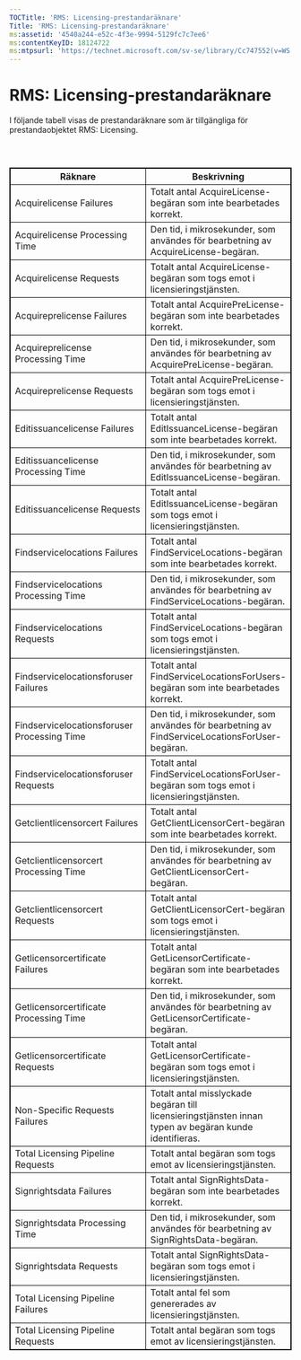 ```yaml
---
TOCTitle: 'RMS: Licensing-prestandaräknare'
Title: 'RMS: Licensing-prestandaräknare'
ms:assetid: '4540a244-e52c-4f3e-9994-5129fc7c7ee6'
ms:contentKeyID: 18124722
ms:mtpsurl: 'https://technet.microsoft.com/sv-se/library/Cc747552(v=WS.10)'
---
```


RMS: Licensing-prestandaräknare
===============================

I följande tabell visas de prestandaräknare som är tillgängliga för prestandaobjektet RMS: Licensing.

###  

 
<table style="border:1px solid black;">
<colgroup>
<col width="50%" />
<col width="50%" />
</colgroup>
<thead>
<tr class="header">
<th style="border:1px solid black;" >Räknare</th>
<th style="border:1px solid black;" >Beskrivning</th>
</tr>
</thead>
<tbody>
<tr class="odd">
<td style="border:1px solid black;">Acquirelicense Failures</td>
<td style="border:1px solid black;">Totalt antal AcquireLicense-begäran som inte bearbetades korrekt.</td>
</tr>
<tr class="even">
<td style="border:1px solid black;">Acquirelicense Processing Time</td>
<td style="border:1px solid black;">Den tid, i mikrosekunder, som användes för bearbetning av AcquireLicense-begäran.</td>
</tr>
<tr class="odd">
<td style="border:1px solid black;">Acquirelicense Requests</td>
<td style="border:1px solid black;">Totalt antal AcquireLicense-begäran som togs emot i licensieringstjänsten.</td>
</tr>
<tr class="even">
<td style="border:1px solid black;">Acquireprelicense Failures</td>
<td style="border:1px solid black;">Totalt antal AcquirePreLicense-begäran som inte bearbetades korrekt.</td>
</tr>
<tr class="odd">
<td style="border:1px solid black;">Acquireprelicense Processing Time</td>
<td style="border:1px solid black;">Den tid, i mikrosekunder, som användes för bearbetning av AcquirePreLicense-begäran.</td>
</tr>
<tr class="even">
<td style="border:1px solid black;">Acquireprelicense Requests</td>
<td style="border:1px solid black;">Totalt antal AcquirePreLicense-begäran som togs emot i licensieringstjänsten.</td>
</tr>
<tr class="odd">
<td style="border:1px solid black;">Editissuancelicense Failures</td>
<td style="border:1px solid black;">Totalt antal EditIssuanceLicense-begäran som inte bearbetades korrekt.</td>
</tr>
<tr class="even">
<td style="border:1px solid black;">Editissuancelicense Processing Time</td>
<td style="border:1px solid black;">Den tid, i mikrosekunder, som användes för bearbetning av EditIssuanceLicense-begäran.</td>
</tr>
<tr class="odd">
<td style="border:1px solid black;">Editissuancelicense Requests</td>
<td style="border:1px solid black;">Totalt antal EditIssuanceLicense-begäran som togs emot i licensieringstjänsten.</td>
</tr>
<tr class="even">
<td style="border:1px solid black;">Findservicelocations Failures</td>
<td style="border:1px solid black;">Totalt antal FindServiceLocations-begäran som inte bearbetades korrekt.</td>
</tr>
<tr class="odd">
<td style="border:1px solid black;">Findservicelocations Processing Time</td>
<td style="border:1px solid black;">Den tid, i mikrosekunder, som användes för bearbetning av FindServiceLocations-begäran.</td>
</tr>
<tr class="even">
<td style="border:1px solid black;">Findservicelocations Requests</td>
<td style="border:1px solid black;">Totalt antal FindServiceLocations-begäran som togs emot i licensieringstjänsten.</td>
</tr>
<tr class="odd">
<td style="border:1px solid black;">Findservicelocationsforuser Failures</td>
<td style="border:1px solid black;">Totalt antal FindServiceLocationsForUsers-begäran som inte bearbetades korrekt.</td>
</tr>
<tr class="even">
<td style="border:1px solid black;">Findservicelocationsforuser Processing Time</td>
<td style="border:1px solid black;">Den tid, i mikrosekunder, som användes för bearbetning av FindServiceLocationsForUser-begäran.</td>
</tr>
<tr class="odd">
<td style="border:1px solid black;">Findservicelocationsforuser Requests</td>
<td style="border:1px solid black;">Totalt antal FindServiceLocationsForUser-begäran som togs emot i licensieringstjänsten.</td>
</tr>
<tr class="even">
<td style="border:1px solid black;">Getclientlicensorcert Failures</td>
<td style="border:1px solid black;">Totalt antal GetClientLicensorCert-begäran som inte bearbetades korrekt.</td>
</tr>
<tr class="odd">
<td style="border:1px solid black;">Getclientlicensorcert Processing Time</td>
<td style="border:1px solid black;">Den tid, i mikrosekunder, som användes för bearbetning av GetClientLicensorCert-begäran.</td>
</tr>
<tr class="even">
<td style="border:1px solid black;">Getclientlicensorcert Requests</td>
<td style="border:1px solid black;">Totalt antal GetClientLicensorCert-begäran som togs emot i licensieringstjänsten.</td>
</tr>
<tr class="odd">
<td style="border:1px solid black;">Getlicensorcertificate Failures</td>
<td style="border:1px solid black;">Totalt antal GetLicensorCertificate-begäran som inte bearbetades korrekt.</td>
</tr>
<tr class="even">
<td style="border:1px solid black;">Getlicensorcertificate Processing Time</td>
<td style="border:1px solid black;">Den tid, i mikrosekunder, som användes för bearbetning av GetLicensorCertificate-begäran.</td>
</tr>
<tr class="odd">
<td style="border:1px solid black;">Getlicensorcertificate Requests</td>
<td style="border:1px solid black;">Totalt antal GetLicensorCertificate-begäran som togs emot i licensieringstjänsten.</td>
</tr>
<tr class="even">
<td style="border:1px solid black;">Non-Specific Requests Failures</td>
<td style="border:1px solid black;">Totalt antal misslyckade begäran till licensieringstjänsten innan typen av begäran kunde identifieras.</td>
</tr>
<tr class="odd">
<td style="border:1px solid black;">Total Licensing Pipeline Requests</td>
<td style="border:1px solid black;">Totalt antal begäran som togs emot av licensieringstjänsten.</td>
</tr>
<tr class="even">
<td style="border:1px solid black;">Signrightsdata Failures</td>
<td style="border:1px solid black;">Totalt antal SignRightsData-begäran som inte bearbetades korrekt.</td>
</tr>
<tr class="odd">
<td style="border:1px solid black;">Signrightsdata Processing Time</td>
<td style="border:1px solid black;">Den tid, i mikrosekunder, som användes för bearbetning av SignRightsData-begäran.</td>
</tr>
<tr class="even">
<td style="border:1px solid black;">Signrightsdata Requests</td>
<td style="border:1px solid black;">Totalt antal SignRightsData-begäran som togs emot i licensieringstjänsten.</td>
</tr>
<tr class="odd">
<td style="border:1px solid black;">Total Licensing Pipeline Failures</td>
<td style="border:1px solid black;">Totalt antal fel som genererades av licensieringstjänsten.</td>
</tr>
<tr class="even">
<td style="border:1px solid black;">Total Licensing Pipeline Requests</td>
<td style="border:1px solid black;">Totalt antal begäran som togs emot av licensieringstjänsten.</td>
</tr>
</tbody>
</table>

